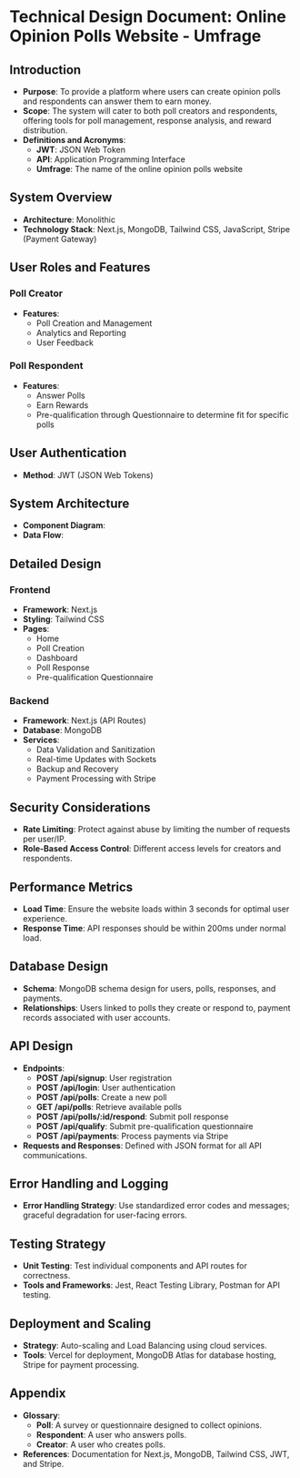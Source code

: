 # Technical Design Document: Online Opinion Polls Website - Umfrage
## Introduction
- **Purpose**: To provide a platform where users can create opinion polls and respondents can answer them to earn money.
- **Scope**: The system will cater to both poll creators and respondents, offering tools for poll management, response analysis, and reward distribution.
- **Definitions and Acronyms**:
  - **JWT**: JSON Web Token
  - **API**: Application Programming Interface
  - **Umfrage**: The name of the online opinion polls website

## System Overview
- **Architecture**: Monolithic
- **Technology Stack**: Next.js, MongoDB, Tailwind CSS, JavaScript, Stripe (Payment Gateway)

## User Roles and Features
### Poll Creator
- **Features**:
    - Poll Creation and Management
    - Analytics and Reporting
    - User Feedback

### Poll Respondent
- **Features**:
    - Answer Polls
    - Earn Rewards
    - Pre-qualification through Questionnaire to determine fit for specific polls

## User Authentication
- **Method**: JWT (JSON Web Tokens)

## System Architecture
- **Component Diagram**: 
- **Data Flow**:

## Detailed Design
### Frontend
- **Framework**: Next.js
- **Styling**: Tailwind CSS
- **Pages**:
    - Home
    - Poll Creation
    - Dashboard
    - Poll Response
    - Pre-qualification Questionnaire

### Backend
- **Framework**: Next.js (API Routes)
- **Database**: MongoDB
- **Services**:
    - Data Validation and Sanitization
    - Real-time Updates with Sockets
    - Backup and Recovery
    - Payment Processing with Stripe

## Security Considerations
- **Rate Limiting**: Protect against abuse by limiting the number of requests per user/IP.
- **Role-Based Access Control**: Different access levels for creators and respondents.

## Performance Metrics
- **Load Time**: Ensure the website loads within 3 seconds for optimal user experience.
- **Response Time**: API responses should be within 200ms under normal load.

## Database Design
- **Schema**: MongoDB schema design for users, polls, responses, and payments.
- **Relationships**: Users linked to polls they create or respond to, payment records associated with user accounts.

## API Design
- **Endpoints**:
    - **POST /api/signup**: User registration
    - **POST /api/login**: User authentication
    - **POST /api/polls**: Create a new poll
    - **GET /api/polls**: Retrieve available polls
    - **POST /api/polls/:id/respond**: Submit poll response
    - **POST /api/qualify**: Submit pre-qualification questionnaire
    - **POST /api/payments**: Process payments via Stripe
- **Requests and Responses**: Defined with JSON format for all API communications.

## Error Handling and Logging
- **Error Handling Strategy**: Use standardized error codes and messages; graceful degradation for user-facing errors.

## Testing Strategy
- **Unit Testing**: Test individual components and API routes for correctness.
- **Tools and Frameworks**: Jest, React Testing Library, Postman for API testing.

## Deployment and Scaling
- **Strategy**: Auto-scaling and Load Balancing using cloud services.
- **Tools**: Vercel for deployment, MongoDB Atlas for database hosting, Stripe for payment processing.

## Appendix
- **Glossary**: 
  - **Poll**: A survey or questionnaire designed to collect opinions.
  - **Respondent**: A user who answers polls.
  - **Creator**: A user who creates polls.
- **References**: Documentation for Next.js, MongoDB, Tailwind CSS, JWT, and Stripe.

